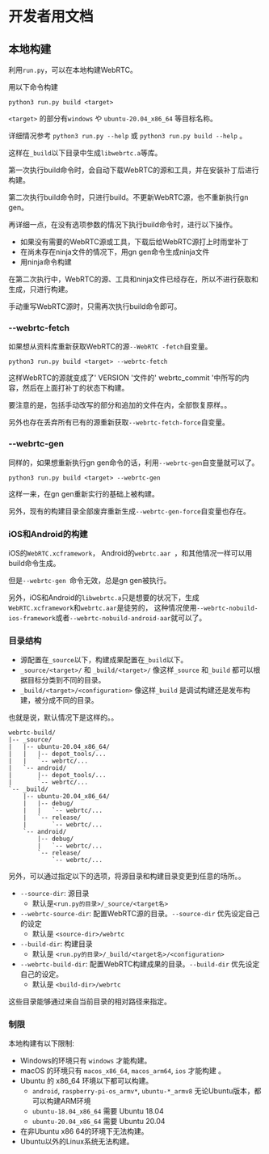# 开发者用文档

## 本地构建

利用`run.py`，可以在本地构建WebRTC。

用以下命令构建

```
python3 run.py build <target>
```

`<target>` 的部分有`windows` や `ubuntu-20.04_x86_64` 等目标名称。

详细情况参考 `python3 run.py --help` 或 `python3 run.py build --help` 。

这样在`_build`以下目录中生成`libwebrtc.a`等库。

第一次执行build命令时，会自动下载WebRTC的源和工具，并在安装补丁后进行构建。

第二次执行build命令时，只进行build。不更新WebRTC源，也不重新执行gn gen。

再详细一点，在没有选项参数的情况下执行build命令时，进行以下操作。

- 如果没有需要的WebRTC源或工具，下载后给WebRTC源打上时雨堂补丁
- 在尚未存在ninja文件的情况下，用gn gen命令生成ninja文件
- 用ninja命令构建

在第二次执行中，WebRTC的源、工具和ninja文件已经存在，所以不进行获取和生成，只进行构建。

手动重写WebRTC源时，只需再次执行build命令即可。

### --webrtc-fetch

如果想从资料库重新获取WebRTC的源`--WebRTC -fetch`自变量。

```
python3 run.py build <target> --webrtc-fetch
```

这样WebRTC的源就变成了' VERSION '文件的' webrtc_commit '中所写的内容，然后在上面打补丁的状态下构建。

要注意的是，包括手动改写的部分和追加的文件在内，全部恢复原样。。

另外也存在丢弃所有已有的源重新获取`--webrtc-fetch-force`自变量。

### --webrtc-gen

同样的，如果想重新执行gn gen命令的话，利用`--webrtc-gen`自变量就可以了。

```
python3 run.py build <target> --webrtc-gen
```

这样一来，在gn gen重新实行的基础上被构建。

另外，现有的构建目录全部废弃重新生成`--webrtc-gen-force`自变量也存在。

### iOS和Android的构建

iOS的`WebRTC.xcframework`， Android的`webrtc.aar `，和其他情况一样可以用build命令生成。

但是`--webrtc-gen `命令无效，总是gn gen被执行。

另外，iOS和Android的`libwebrtc.a`只是想要的状况下，生成`WebRTC.xcframework`和`webrtc.aar`是徒劳的，
这种情况使用`--webrtc-nobuild-ios-framework`或者`--webrtc-nobuild-android-aar`就可以了。

### 目录结构

- 源配置在`_source`以下，构建成果配置在`_build`以下。
- `_source/<target>/` 和 `_build/<target>/` 像这样`_source` 和`_build` 都可以根据目标分类到不同的目录。
- `_build/<target>/<configuration>` 像这样`_build` 是调试构建还是发布构建，被分成不同的目录。

也就是说，默认情况下是这样的。。

```
webrtc-build/
|-- _source/
|   |-- ubuntu-20.04_x86_64/
|   |   |-- depot_tools/...
|   |   `-- webrtc/...
|   `-- android/
|       |-- depot_tools/...
|       `-- webrtc/...
`-- _build/
    |-- ubuntu-20.04_x86_64/
    |   |-- debug/
    |   |   `-- webrtc/...
    |   `-- release/
    |       `-- webrtc/...
    `-- android/
        |-- debug/
        |   `-- webrtc/...
        `-- release/
            `-- webrtc/...
```

另外，可以通过指定以下的选项，将源目录和构建目录变更到任意的场所。。

- `--source-dir`: 源目录
  - 默认是`<run.py的目录>/_source/<target名>`
- `--webrtc-source-dir`: 配置WebRTC源的目录。`--source-dir` 优先设定自己的设定
  - 默认是 `<source-dir>/webrtc`
- `--build-dir`: 构建目录
  - 默认是 `<run.py的目录>/_build/<target名>/<configuration>`
- `--webrtc-build-dir`: 配置WebRTC构建成果的目录。`--build-dir` 优先设定自己的设定。
  - 默认是 `<build-dir>/webrtc`

这些目录能够通过来自当前目录的相对路径来指定。

### 制限

本地构建有以下限制:

- Windows的环境只有 `windows` 才能构建。
- macOS 的环境只有 `macos_x86_64`, `macos_arm64`, `ios` 才能构建 。
- Ubuntu 的 x86_64 环境以下都可以构建。
  - `android`, `raspberry-pi-os_armv*`, `ubuntu-*_armv8` 无论Ubuntu版本，都可以构建ARM环境
  - `ubuntu-18.04_x86_64` 需要 Ubuntu 18.04
  - `ubuntu-20.04_x86_64` 需要 Ubuntu 20.04
- 在非Ubuntu x86 64的环境下无法构建。
- Ubuntu以外的Linux系统无法构建。

